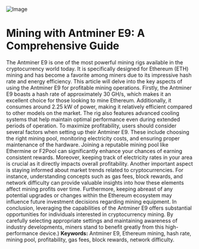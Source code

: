 
![Image](https://github.com/user-attachments/assets/d7419ec9-dc67-403f-bf28-8faea5f1f74f)
# Mining with Antminer E9: A Comprehensive Guide
The Antminer E9 is one of the most powerful mining rigs available in the cryptocurrency world today. It is specifically designed for Ethereum (ETH) mining and has become a favorite among miners due to its impressive hash rate and energy efficiency. This article will delve into the key aspects of using the Antminer E9 for profitable mining operations.
Firstly, the Antminer E9 boasts a hash rate of approximately 30 GH/s, which makes it an excellent choice for those looking to mine Ethereum. Additionally, it consumes around 2.25 kW of power, making it relatively efficient compared to other models on the market. The rig also features advanced cooling systems that help maintain optimal performance even during extended periods of operation.
To maximize profitability, users should consider several factors when setting up their Antminer E9. These include choosing the right mining pool, monitoring electricity costs, and ensuring proper maintenance of the hardware. Joining a reputable mining pool like Ethermine or F2Pool can significantly enhance your chances of earning consistent rewards. Moreover, keeping track of electricity rates in your area is crucial as it directly impacts overall profitability.
Another important aspect is staying informed about market trends related to cryptocurrencies. For instance, understanding concepts such as gas fees, block rewards, and network difficulty can provide valuable insights into how these elements affect mining profits over time. Furthermore, keeping abreast of any potential upgrades or changes within the Ethereum ecosystem may influence future investment decisions regarding mining equipment.
In conclusion, leveraging the capabilities of the Antminer E9 offers substantial opportunities for individuals interested in cryptocurrency mining. By carefully selecting appropriate settings and maintaining awareness of industry developments, miners stand to benefit greatly from this high-performance device.)
**Keywords:** Antminer E9, Ethereum mining, hash rate, mining pool, profitability, gas fees, block rewards, network difficulty.
